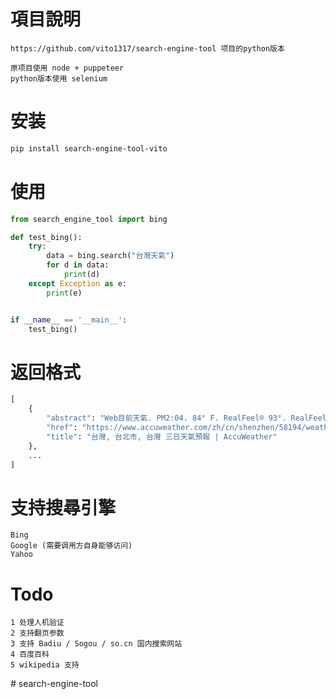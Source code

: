 # 項目說明
```
https://github.com/vito1317/search-engine-tool 项目的python版本

原项目使用 node + puppeteer 
python版本使用 selenium
```

# 安装
```bash
pip install search-engine-tool-vito
```

# 使用
```python
from search_engine_tool import bing

def test_bing():
    try:
        data = bing.search("台灣天氣")
        for d in data:
            print(d)
    except Exception as e:
        print(e)


if __name__ == '__main__':
    test_bing()
```
# 返回格式 
```python
[
    {
        "abstract": "Web目前天氣. PM2:04. 84° F. RealFeel® 93°. RealFeel Shade™ 89°. 空氣品質 不佳. 風 西南偏西 6英里/小时. 風速 6英里/小时. 陰 更多詳情.",
        "href": "https://www.accuweather.com/zh/cn/shenzhen/58194/weather-forecast/58194",
        "title": "台灣, 台北市, 台灣 三日天氣預報 | AccuWeather"
    },
    ...
]
```

# 支持搜尋引擎
```
Bing
Google (需要调用方自身能够访问)
Yahoo
```

# Todo 
```
1 处理人机验证
2 支持翻页参数
3 支持 Badiu / Sogou / so.cn 国内搜索网站
4 百度百科
5 wikipedia 支持
```

#   s e a r c h - e n g i n e - t o o l 
 
 
